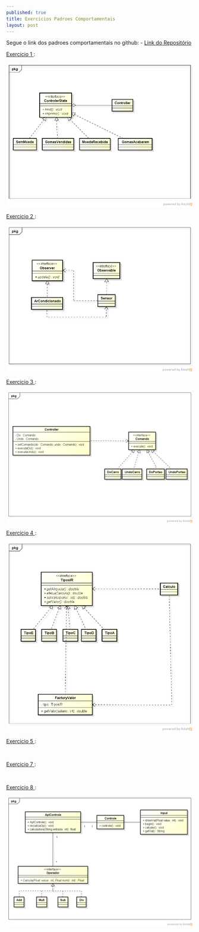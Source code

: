 ```yaml
---
published: true
title: Exercicios Padroes Comportamentais
layout: post
---
```

Segue o link dos padroes comportamentais no github: - [Link do Repositório](https://github.com/GrimaG/GrimaG.github.io/tree/master/CafeteriabwDecorator)

[Exercicio 1 ](https://github.com/GrimaG/GrimaG.github.io/tree/master/maquina_goma):

<img src="https://github.com/GrimaG/GrimaG.github.io/blob/master/maquina_goma/state.png?raw=trueg">

[Exercicio 2 ](https://github.com/GrimaG/GrimaG.github.io/tree/master/arCondicionado):

<img src="https://github.com/GrimaG/GrimaG.github.io/blob/master/arCondicionado/ar.png?raw=true">

[Exercicio 3 ](https://github.com/GrimaG/GrimaG.github.io/tree/master/controle):

<img src="https://github.com/GrimaG/GrimaG.github.io/blob/master/controle/controle.png?raw=true">


[Exercicio 4 ](https://github.com/GrimaG/GrimaG.github.io/tree/master/IR):

<img src="https://github.com/GrimaG/GrimaG.github.io/blob/master/IR/ir.png?raw=true">


[Exercicio 5 ](https://github.com/GrimaG/GrimaG.github.io/tree/master/mediador_ar):

<img src="">

[Exercicio 7 ](https://github.com/GrimaG/GrimaG.github.io/tree/master/foobarMotor):

<img src="">

[Exercicio 8 ](https://github.com/GrimaG/GrimaG.github.io/tree/master/calculadora):

<img src="https://github.com/GrimaG/GrimaG.github.io/blob/master/calculadora/CafeteriaBW.png">
